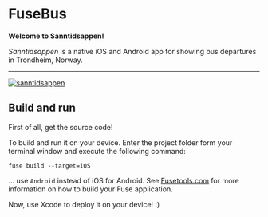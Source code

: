 # FuseBus

**Welcome to Sanntidsappen!**

_Sanntidsappen_ is a native iOS and Android app for showing bus departures in Trondheim, Norway.

---

[![sanntidsappen](https://9u.no/media/fusebus2.png)](https://9u.no/media/fusebus2.png)



## Build and run

First of all, get the source code!

To build and run it on your device. Enter the project folder form your terminal window and execute the following command:

```
fuse build --target=iOS
```

... use `Android` instead of iOS for Android. See [Fusetools.com](http://fusetools.com/) for more information on how to build your Fuse application.

Now, use Xcode to deploy it on your device! :)

